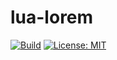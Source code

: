 # lua-lorem

[![Build](https://github.com/seleznevae/lua-lorem/workflows/CI/badge.svg)](https://github.com/seleznevae/lua-lua/actions?query=workflow%3ACI+branch%3Amaster) 
[![License: MIT](https://img.shields.io/badge/License-MIT-yellow.svg)](https://opensource.org/licenses/MIT)
